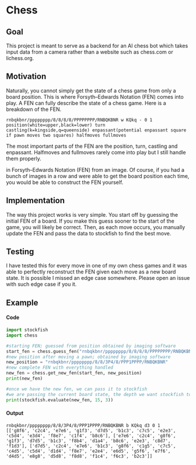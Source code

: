# Chess
## Goal
This project is meant to serve as a backend for an AI chess bot which takes input data from a camera rather than a website such as chess.com or lichess.org.

## Motivation
Naturally, you cannot simply get the state of a chess game from only a board position. This is where Forsyth–Edwards Notation (FEN) comes into play. A FEN can fully describe the state of a chess game. Here is a breakdown of the FEN.
```
rnbqkbnr/pppppppp/8/8/8/8/PPPPPPPP/RNBQKBNR w KQkq - 0 1
position(white=upper,black=lower) turn castling(k=kingside,q=queenside) enpassant(potential enpassant square if pawn moves two squares) halfmoves fullmoves
```
The most important parts of the FEN are the position, turn, castling and enpassant. Halfmoves and fullmoves rarely come into play but I still handle them properly.



in Forsyth–Edwards Notation (FEN) from an image. Of course, if you had a bunch of images in a row and were able to get the board position each time, you would be able to construct the FEN yourself. 

## Implementation
The way this project works is very simple. You start off by guessing the initial FEN of a board. If you make this guess sooner to the start of the game, you will likely be correct. Then, as each move occurs, you manually update the FEN and pass the data to stockfish to find the best move. 

## Testing
I have tested this for every move in one of my own chess games and it was able to perfectly reconstruct the FEN given each move as a new board state. It is possible I missed an edge case somewhere. Please open an issue with such edge case if you it.

## Example
#### Code
```py
import stockfish
import chess

#starting FEN; guessed from position obtained by imaging software
start_fen = chess.guess_fen("rnbqkbnr/pppppppp/8/8/8/8/PPPPPPPP/RNBQKBNR", "w")
#new position after moving a pawn; obtained by imaging software
new_position = "rnbqkbnr/pppppppp/8/8/3P4/8/PPP1PPPP/RNBQKBNR"
#new complete FEN with everything handled
new_fen = chess.get_new_fen(start_fen, new_position)
print(new_fen)

#once we have the new fen, we can pass it to stockfish
#we are passing the current board state, the depth we want stockfish to analyze and number of principle variations (different move options) we want to see.
print(stockfish.evaluate(new_fen, 15, 3))
```
#### Output
```
rnbqkbnr/pppppppp/8/8/3P4/8/PPP1PPPP/RNBQKBNR b KQkq d3 0 1
[['g8f6', 'c2c4', 'e7e6', 'g1f3', 'd7d5', 'b1c3', 'c7c5', 'e2e3', 'c5d4', 'e3d4', 'f8e7', 'c1f4', 'b8c6'], ['e7e6', 'c2c4', 'g8f6', 'g1f3', 'd7d5', 'b1c3', 'f8b4', 'd1a4', 'b8c6', 'e2e3', 'c8d7', 'f1d3'], ['d7d5', 'c2c4', 'e7e6', 'b1c3', 'g8f6', 'c1g5', 'c7c5', 'c4d5', 'c5d4', 'd1d4', 'f8e7', 'e2e4', 'e6d5', 'g5f6', 'e7f6', 'd4d5', 'e8g8', 'd5d8', 'f8d8', 'f1c4', 'f6c3', 'b2c3']]
```
